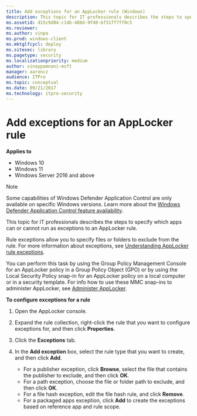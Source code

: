 ```yaml
---
title: Add exceptions for an AppLocker rule (Windows)
description: This topic for IT professionals describes the steps to specify which apps can or cannot run as exceptions to an AppLocker rule.
ms.assetid: d15c9d84-c14b-488d-9f48-bf31ff7ff0c5
ms.reviewer: 
ms.author: vinpa
ms.prod: windows-client
ms.mktglfcycl: deploy
ms.sitesec: library
ms.pagetype: security
ms.localizationpriority: medium
author: vinaypamnani-msft
manager: aaroncz
audience: ITPro
ms.topic: conceptual
ms.date: 09/21/2017
ms.technology: itpro-security
---
```


# Add exceptions for an AppLocker rule

**Applies to**

- Windows 10
- Windows 11
- Windows Server 2016 and above

>[!NOTE]
>Some capabilities of Windows Defender Application Control are only available on specific Windows versions. Learn more about the [Windows Defender Application Control feature availability](/windows/security/threat-protection/windows-defender-application-control/feature-availability).

This topic for IT professionals describes the steps to specify which apps can or cannot run as exceptions to an AppLocker rule.

Rule exceptions allow you to specify files or folders to exclude from the rule. For more information about exceptions, see [Understanding AppLocker rule exceptions](understanding-applocker-rule-exceptions.md).

You can perform this task by using the Group Policy Management Console for an AppLocker policy in a Group Policy Object (GPO) or by using the Local Security Policy snap-in for an AppLocker policy on a local computer or in a security template. For info how to use these MMC snap-ins to administer AppLocker, see [Administer AppLocker](administer-applocker.md#bkmk-using-snapins).

**To configure exceptions for a rule**

1.  Open the AppLocker console.
2.  Expand the rule collection, right-click the rule that you want to configure exceptions for, and then click **Properties**.
3.  Click the **Exceptions** tab.
4.  In the **Add exception** box, select the rule type that you want to create, and then click **Add**.

    -   For a publisher exception, click **Browse**, select the file that contains the publisher to exclude, and then click **OK**.
    -   For a path exception, choose the file or folder path to exclude, and then click **OK**.
    -   For a file hash exception, edit the file hash rule, and click **Remove**.
    -   For a packaged apps exception, click **Add** to create the exceptions based on reference app and rule scope.
 
 

